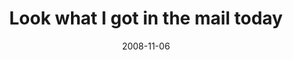 ---
layout: base.njk
title : 'Look what I got in the mail today' 
view_title : 'Look what I got in the mail today' 
year : '2008' 
date : '2008-11-06' 
img_file : '/drawing/lookwhatigotinthemailtoday.jpg' 
html_file : 'lookwhatigotinthemailtoday' 
next_html : 'wevebeentogetherfor5years.html' 
year_order : '501' 
permalink : "title/{{html_file}}.html"
---